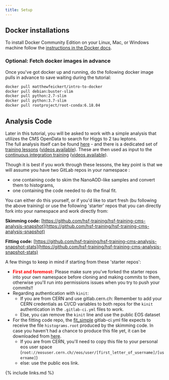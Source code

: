 ```yaml
---
title: Setup
---
```


## Docker installations

To install Docker Community Edition on your Linux, Mac, or Windows machine follow the [instructions in the Docker docs](https://docs.docker.com/install/).

### Optional: Fetch docker images in advance

Once you've got docker up and running, do the following docker image pulls in advance to save waiting during the tutorial:

~~~bash
docker pull matthewfeickert/intro-to-docker
docker pull debian:buster-slim
docker pull python:2.7-slim
docker pull python:3.7-slim
docker pull rootproject/root-conda:6.18.04
~~~

## Analysis Code

Later in this tutorial, you will be asked to work with a simple analysis that utilizes the CMS OpenData to search for Higgs to 2 tau leptons.  
The full analysis itself can be found [here](https://github.com/hsf-training/hsf-training-cms-analysis) - and there is a dedicated set of [training lessons](https://hsf-training.github.io/hsf-training-cms-analysis-webpage/index.html) ([videos available](https://www.youtube.com/watch?v=gplMywJAFDI&list=PLKZ9c4ONm-Vk0wnDKaaovoEkOk3PVdL0V)). 
These are then used as input to the [continuous integration training](https://hsf-training.github.io/hsf-training-cicd/) ([videos available](https://www.youtube.com/watch?v=NcVGX8zWzQY&list=PLKZ9c4ONm-VmmTObyNWpz4hB3Hgx8ZWSb)).  

Though it is best if you work through these lessons, the key point is that we will assume you have two GitLab repos in your namespace : 

* one containing code to skim the NanoAOD-like samples and convert them to histograms, 
* one  containing the code needed to do the final fit.  

You can either do this yourself, or if you'd like to start fresh (bu following the above training) or use the following  'starter' repos that you can directly fork into your namespace and work directly from:

**Skimming code:** [https://github.com/hsf-training/hsf-training-cms-analysis-snapshot](https://github.com/hsf-training/hsf-training-cms-analysis-snapshot)

**Fitting code:** [https://github.com/hsf-training/hsf-training-cms-analysis-snapshot-stats](https://github.com/hsf-training/hsf-training-cms-analysis-snapshot-stats)

A few things to keep in mind if starting from these 'starter repos':

* **<font color="red">First and foremost:</font>** Please make sure you've forked the starter repos into your own namespace before cloning and making commits to them, otherwise you'll run into permissions issues when you try to push your commits!!
* Regarding authentication with ``kinit``:
  * If you are from CERN and use gitlab.cern.ch: Remember to add your CERN credentials as CI/CD variables to 
    both repos for the `kinit` authentication in the `.gitlab-ci.yml` files to work. 
  * Else, you can remove the ``kinit`` line and use the public EOS dataset
* For the fitting code repo, the [fit_simple](https://github.com/hsf-training/hsf-training-cms-analysis-snapshot-stats/blob/master/.gitlab-ci.yml#L5) gitlab-ci.yml file expects to receive the file `histograms.root` produced by the skimming code. In case you haven't had a chance to produce this file yet, it can be downloaded from [here](https://cernbox.cern.ch/index.php/s/LADW94G9fjY7hjF).
  * If you are from CERN, you'll need to copy this file to your personal eos user space (`root://eosuser.cern.ch//eos/user/[first_letter_of_username]/[username]`) 
  * else: use the public eos link. 

{% include links.md %}
